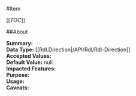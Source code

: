 #Item

[[_TOC_]]

##About

**Summary:**   
**Data Type:** [[Rdl.Direction|/API/Rdl/Rdl-Direction]]  
**Accepted Values:**   
**Default Value:** null  
**Impacted Features:**   
**Purpose:**   
**Usage:**   
**Caveats:**   

